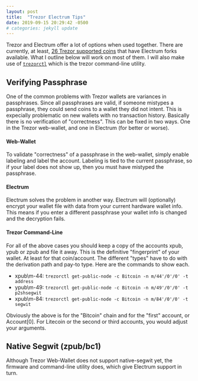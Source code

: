 ```yaml
---
layout: post
title:  "Trezor Electrum Tips"
date: 2019-09-15 20:29:42 -0500
# categories: jekyll update
---
```


Trezor and Electrum offer a lot of options when used together.  There are currently, at least, [26 Trezor supported coins](
https://github.com/trezor/trezor-firmware/blob/master/common/defs/wallets.json
) that have Electrum forks available.  What I outline below will work on most of them.  I will also make use of [`trezorctl`](
https://wiki.trezor.io/Using_trezorctl_commands_with_Trezor
) which is the trezor command-line utility.

## Verifying Passphrase

One of the common problems with Trezor wallets are variances in passphrases.  Since all passphrases are valid, if someone mistypes a passphrase, they could send coins to a wallet they did not intent.  This is expecially problematic on new wallets with no transaction history.  Basically there is no verification of "correctness".  This can be fixed in two ways.  One in the Trezor web-wallet, and one in Electrum (for better or worse).  

#### Web-Wallet

To validate "correctness" of a passphrase in the web-wallet, simply enable labeling and label the account.  Labeling is tied to the current passphrase, so if your label does not show up, then you must have mistyped the passphrase.

#### Electrum

Electrum solves the problem in another way.  Electrum will (optionally) encrypt your wallet file with data from your current hardware wallet info.  This means if you enter a different passphrase your wallet info is changed and the decryption fails.  

#### Trezor Command-Line

For all of the above cases you should keep a copy of the accounts xpub, ypub or zpub and file it away.  This is the definitive "fingerprint" of your wallet.  At least for that coin/account.  The different "types" have to do with the derivation path and pay-to type.  Here are the commands to show each.

* xpub\m-44: `trezorctl get-public-node -c Bitcoin -n m/44'/0'/0' -t address`
* ypub\m-49: `trezorctl get-public-node -c Bitcoin -n m/49'/0'/0' -t p2shsegwit`
* xpub\m-84: `trezorctl get-public-node -c Bitcoin -n m/84'/0'/0' -t segwit`

Obviously the above is for the "Bitcoin" chain and for the "first" account, or Account[0].  For Litecoin or the second or third accounts, you would adjust your arguments.

## Native Segwit (zpub/bc1)

Although Trezor Web-Wallet does not support native-segwit yet, the firmware and command-line utility does, which give Electrum support in turn.

<!-- Todo Multisig -->